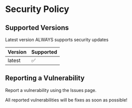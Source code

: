 # Security Policy

## Supported Versions

Latest version ALWAYS supports security updates

| Version | Supported |
| ------- | --------- |
| latest  | ✅ |

## Reporting a Vulnerability

Report a vulnerability using the Issues page.

All reported vulnerabilities will be fixes as soon as possible!
